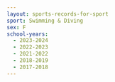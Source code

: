 ```yaml
---
layout: sports-records-for-sport
sport: Swimming & Diving
sex: F
school-years:
  - 2023-2024
  - 2022-2023
  - 2021-2022
  - 2018-2019
  - 2017-2018
---
```

